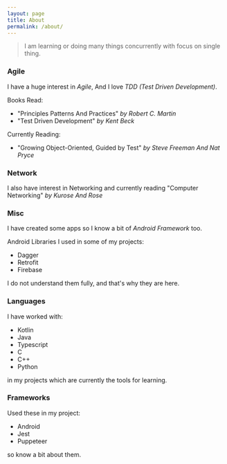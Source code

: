 ```yaml
---
layout: page
title: About
permalink: /about/
---
```


> I am learning or doing many things concurrently with focus on single thing.

### Agile

I have a huge interest in *Agile*, And I love *TDD (Test Driven Development)*.

Books Read:
* "Principles Patterns And Practices" *by Robert C. Martin*
* "Test Driven Development" *by Kent Beck*

Currently Reading:
* "Growing Object-Oriented, Guided by Test" *by Steve Freeman And Nat Pryce*

### Network
I also have interest in Networking and currently reading "Computer Networking" *by Kurose And Rose*

### Misc
I have created some apps so I know a bit of *Android Framework* too.

Android Libraries I used in some of my projects:
* Dagger
* Retrofit
* Firebase

I do not  understand them fully, and that's why they are here.

### Languages

I have worked with: 
* Kotlin
* Java
* Typescript
* C
* C++
* Python

in my projects which are currently the tools for learning.

### Frameworks

Used these in my project:
* Android
* Jest
* Puppeteer

so know a bit about them.